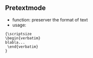 ## Pretextmode


- function: preserver the format of text
- usage:
```
{\scriptsize
\begin{verbatim}
blabla...
 \end{verbatim}
}
```
